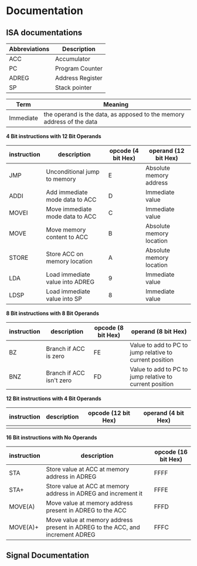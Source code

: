 # Documentation

## ISA documentations

Abbreviations | Description
--|--
ACC | Accumulator
PC | Program Counter
ADREG | Address Register
SP | Stack pointer

Term | Meaning
--|--
Immediate | the operand is the data, as apposed to the memory address of the data


**4 Bit instructions with 12 Bit Operands**

instruction | description | opcode **(4 bit Hex)** | operand **(12 bit Hex)**
--|--|--|--
JMP | Unconditional jump to memory | E | Absolute memory address
ADDI | Add immediate mode data to ACC | D | Immediate value
MOVEI | Move immediate mode data to ACC | C | Immediate value
MOVE | Move memory content to ACC | B | Absolute memory location
STORE | Store ACC on memory location | A | Absolute memory location
LDA | Load immediate value into ADREG | 9 | Immediate value
LDSP | Load immediate value into SP | 8 | Immediate value


**8 Bit instructions with 8 Bit Operands**

instruction | description | opcode **(8 bit Hex)** | operand **(8 bit Hex)**
--|--|--|--
BZ | Branch if ACC is zero | FE | Value to add to PC to jump relative to current position
BNZ | Branch if ACC isn't zero | FD | Value to add to PC to jump relative to current position


**12 Bit instructions with 4 Bit Operands**

instruction | description | opcode **(12 bit Hex)** | operand **(4 bit Hex)**
--|--|--|--
 |  |  |


**16 Bit instructions with No Operands**

instruction | description | opcode **(16 bit Hex)**
--|--|--
STA | Store value at ACC at memory address in ADREG | FFFF
STA+ | Store value at ACC at memory address in ADREG and increment it | FFFE
MOVE(A) | Move value at memory address present in ADREG to the ACC | FFFD
MOVE(A)+ | Move value at memory address present in ADREG to the ACC, and increment ADREG | FFFC


## Signal Documentation

